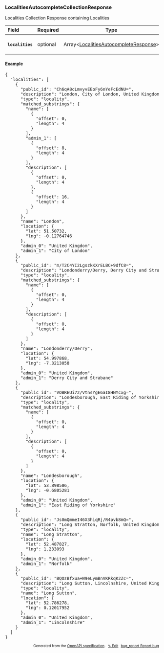 <!--- This is a generated file, do not edit! -->
<!--- [START woosmap_http_schema_localitiesautocompletecollectionresponse] -->
<h3 class="schema-object" id="LocalitiesAutocompleteCollectionResponse">LocalitiesAutocompleteCollectionResponse</h3>

Localities Collection Response containing Localities

| Field                                                                                                                                 | Required | Type                                                                                                            | Description                                                                                                                  |
| :------------------------------------------------------------------------------------------------------------------------------------ | -------- | --------------------------------------------------------------------------------------------------------------- | ---------------------------------------------------------------------------------------------------------------------------- |
| <h4 id="LocalitiesAutocompleteCollectionResponse-localities" class="add-link schema-object-property-key"><code>localities</code></h4> | optional | Array&lt;[LocalitiesAutocompleteResponse](#LocalitiesAutocompleteResponse "LocalitiesAutocompleteResponse")&gt; | See [LocalitiesAutocompleteResponse](#LocalitiesAutocompleteResponse "LocalitiesAutocompleteResponse") for more information. |

<h4 class="schema-object-example" id="LocalitiesAutocompleteCollectionResponse-example">Example</h4>

<pre class="notranslate lang-json prettyprint">{
  "localities": [
    {
      "public_id": "Ch6qA8cLmvyvEEoFy6nYeFcEdNU=",
      "description": "London, City of London, United Kingdom",
      "type": "locality",
      "matched_substrings": {
        "name": [
          {
            "offset": 0,
            "length": 4
          }
        ],
        "admin_1": [
          {
            "offset": 8,
            "length": 4
          }
        ],
        "description": [
          {
            "offset": 0,
            "length": 4
          },
          {
            "offset": 16,
            "length": 4
          }
        ]
      },
      "name": "London",
      "location": {
        "lat": 51.50732,
        "lng": -0.12764746
      },
      "admin_0": "United Kingdom",
      "admin_1": "City of London"
    },
    {
      "public_id": "m/T2C4YI2LgszkKXrELBC+9dfC8=",
      "description": "Londonderry/Derry, Derry City and Strabane, United Kingdom",
      "type": "locality",
      "matched_substrings": {
        "name": [
          {
            "offset": 0,
            "length": 4
          }
        ],
        "description": [
          {
            "offset": 0,
            "length": 4
          }
        ]
      },
      "name": "Londonderry/Derry",
      "location": {
        "lat": 54.997868,
        "lng": -7.3213058
      },
      "admin_0": "United Kingdom",
      "admin_1": "Derry City and Strabane"
    },
    {
      "public_id": "VOBREUi72/VtnsYgE6aI8HNYcxg=",
      "description": "Londesborough, East Riding of Yorkshire, United Kingdom",
      "type": "locality",
      "matched_substrings": {
        "name": [
          {
            "offset": 0,
            "length": 4
          }
        ],
        "description": [
          {
            "offset": 0,
            "length": 4
          }
        ]
      },
      "name": "Londesborough",
      "location": {
        "lat": 53.898506,
        "lng": -0.6805281
      },
      "admin_0": "United Kingdom",
      "admin_1": "East Riding of Yorkshire"
    },
    {
      "public_id": "Js0mQmmeI46X3hiqRj/R4pvb8mQ=",
      "description": "Long Stratton, Norfolk, United Kingdom",
      "type": "locality",
      "name": "Long Stratton",
      "location": {
        "lat": 52.487827,
        "lng": 1.233093
      },
      "admin_0": "United Kingdom",
      "admin_1": "Norfolk"
    },
    {
      "public_id": "BQOzBfxua+W9eLymBnVKRkqK2Zc=",
      "description": "Long Sutton, Lincolnshire, United Kingdom",
      "type": "locality",
      "name": "Long Sutton",
      "location": {
        "lat": 52.786278,
        "lng": 0.12017952
      },
      "admin_0": "United Kingdom",
      "admin_1": "Lincolnshire"
    }
  ]
}</pre>

<p style="text-align: right; font-size: smaller;">Generated from the <a data-label="openapi-github" href="https://github.com/woosmap/openapi-specification" title="Woosmap OpenAPI Specification" class="external">OpenAPI specification</a>.
<a data-label="openapi-github-woosmap-http-schema-localitiesautocompletecollectionresponse" data-action="edit" style="margin-left: 5px;" href="https://github.com/woosmap/openapi-specification/blob/main/specification/schemas/LocalitiesAutocompleteCollectionResponse.yml" title="Edit on GitHub">✎ Edit</a>
<a data-label="openapi-github-woosmap-http-schema-localitiesautocompletecollectionresponse" data-action="bug" style="margin-left: 5px;" href="https://github.com/woosmap/openapi-specification/issues/new?assignees=&labels=type%3A+bug%2C+triage+me&template=bug_report.md&title=[schemas] Bug - LocalitiesAutocompleteCollectionResponse" title="File bug for schemas on GitHub"><span class="material-icons">bug_report</span> Report bug</a>
</p>

<!--- [END woosmap_http_schema_localitiesautocompletecollectionresponse] -->
